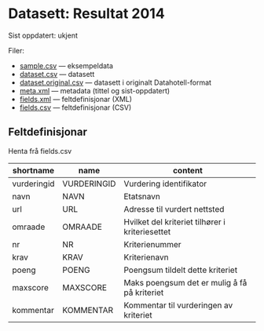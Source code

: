 # Datasett:     Resultat 2014
 Sist oppdatert: ukjent

 Filer:
 - [sample.csv](sample.csv) — eksempeldata
 - [dataset.csv](dataset.csv) — datasett
 - [dataset.original.csv](dataset.original.csv) — datasett i originalt Datahotell-format
 - [meta.xml](meta.xml) — metadata (tittel og sist-oppdatert)
 - [fields.xml](fields.xml) — feltdefinisjonar (XML)
 - [fields.csv](fields.csv) — feltdefinisjonar (CSV)


## Feltdefinisjonar
Henta frå fields.csv

| shortname | name | content |
| --- | --- | --- |
| vurderingid | VURDERINGID | Vurdering identifikator |
| navn | NAVN | Etatsnavn |
| url | URL | Adresse til vurdert nettsted |
| omraade | OMRAADE | Hvilket del kriteriet tilhører i kriteriesettet |
| nr | NR | Kriterienummer |
| krav | KRAV | Kriterienavn |
| poeng | POENG | Poengsum tildelt dette kriteriet |
| maxscore | MAXSCORE | Maks poengsum det er mulig å få på kriteriet |
| kommentar | KOMMENTAR | Kommentar til vurderingen av kriteriet |

